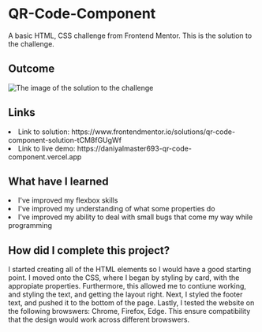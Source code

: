 # QR-Code-Component
A basic HTML, CSS challenge from Frontend Mentor. This is the solution to the challenge.

<h2> Outcome </h2>

<img src="https://i.imgur.com/cQsoZhL.png" alt="The image of the solution to the challenge">

<h2> Links </h2>

<li> Link to solution: https://www.frontendmentor.io/solutions/qr-code-component-solution-tCM8fGUgWf </li>
<li> Link to live demo: https://daniyalmaster693-qr-code-component.vercel.app </li>

<h2> What have I learned </h2>

<li> I've improved my flexbox skills </li>
<li> I've improved my understanding of what some properties do </li>
<li> I've improved my ability to deal with small bugs that come my way while programming </li>

<h2> How did I complete this project? </h2>

<p> I started creating all of the HTML elements so I would have a good starting point. I moved onto the CSS, where I began by styling by card, with the appropiate properties. Furthermore, this allowed me to contiune working, and styling the text, and getting the layout right. Next, I styled the footer text, and pushed it to the bottom of the page. Lastly, I tested the website on the following browswers: Chrome, Firefox, Edge. This ensure compatibility that the design would work across different browswers. </p>
